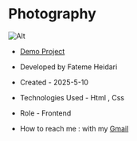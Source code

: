 # Photography

![Alt](https://github.com/user-attachments/assets/8bb9ea12-7085-450c-953c-f6f93ad4a344)

- <a href="https://fatemeheidariweb.github.io/Photography/">Demo Project</a>

- Developed by Fateme Heidari

- Created - 2025-5-10

- Technologies Used - Html , Css

- Role - Frontend

- How to reach me : with my [Gmail](fateme.heidari2220@gmail.com)
